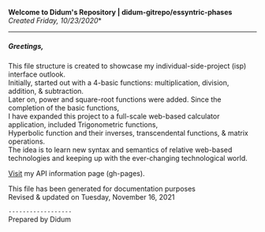 
**Welcome to Didum's Repository | didum-gitrepo/essyntric-phases**<br/>
*Created Friday, 10/23/2020**

---

##### Greetings,

This file structure is created to showcase my individual-side-project (isp) interface outlook.<br/>
Initially, started out with a 4-basic functions: multiplication, division, addition, & subtraction.<br/>
Later on, power and square-root functions were added. Since the completion of the basic functions,<br/>
I have expanded this project to a full-scale web-based calculator application, included Trigonometric functions,<br/>
 Hyperbolic function and their inverses, transcendental functions, & matrix operations.<br/>
The idea is to learn new syntax and semantics of relative web-based technologies and keeping up with the ever-changing technological world.

[Visit](https://isdidum.github.io/didum-gitrepo/) my API information page (gh-pages).

This file has been generated for documentation purposes<br/>
Revised & updated on Tuesday, November 16, 2021

`------------------`<br/>
Prepared by Didum
